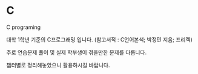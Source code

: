 # C
C programing

대학 1학년 기준의 C프로그래밍 입니다.
(참고서적 : C언어본색; 박정민 지음; 프리렉)

주로 연습문제 풀이 및 실제 학부생이 겪을만한 문제를 다룹니다.

챕터별로 정리해놓았으니 활용하시길 바랍니다.
